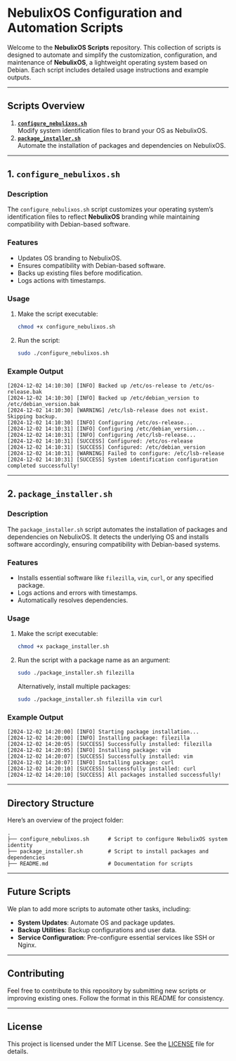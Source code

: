 # NebulixOS Configuration and Automation Scripts

Welcome to the **NebulixOS Scripts** repository. This collection of scripts is designed to automate and simplify the customization, configuration, and maintenance of **NebulixOS**, a lightweight operating system based on Debian. Each script includes detailed usage instructions and example outputs.

---

## Scripts Overview

1. [**`configure_nebulixos.sh`**](#1-configurenehulixossh)  
   Modify system identification files to brand your OS as NebulixOS.
2. [**`package_installer.sh`**](#2-packageinstallersh)  
   Automate the installation of packages and dependencies on NebulixOS.

---

## 1. `configure_nebulixos.sh`

### Description
The `configure_nebulixos.sh` script customizes your operating system’s identification files to reflect **NebulixOS** branding while maintaining compatibility with Debian-based software.

### Features
- Updates OS branding to NebulixOS.
- Ensures compatibility with Debian-based software.
- Backs up existing files before modification.
- Logs actions with timestamps.

### Usage
1. Make the script executable:
   ```bash
   chmod +x configure_nebulixos.sh
   ```
2. Run the script:
   ```bash
   sudo ./configure_nebulixos.sh
   ```

### Example Output
```
[2024-12-02 14:10:30] [INFO] Backed up /etc/os-release to /etc/os-release.bak
[2024-12-02 14:10:30] [INFO] Backed up /etc/debian_version to /etc/debian_version.bak
[2024-12-02 14:10:30] [WARNING] /etc/lsb-release does not exist. Skipping backup.
[2024-12-02 14:10:30] [INFO] Configuring /etc/os-release...
[2024-12-02 14:10:31] [INFO] Configuring /etc/debian_version...
[2024-12-02 14:10:31] [INFO] Configuring /etc/lsb-release...
[2024-12-02 14:10:31] [SUCCESS] Configured: /etc/os-release
[2024-12-02 14:10:31] [SUCCESS] Configured: /etc/debian_version
[2024-12-02 14:10:31] [WARNING] Failed to configure: /etc/lsb-release
[2024-12-02 14:10:31] [SUCCESS] System identification configuration completed successfully!
```

---

## 2. `package_installer.sh`

### Description
The `package_installer.sh` script automates the installation of packages and dependencies on NebulixOS. It detects the underlying OS and installs software accordingly, ensuring compatibility with Debian-based systems.

### Features
- Installs essential software like `filezilla`, `vim`, `curl`, or any specified package.
- Logs actions and errors with timestamps.
- Automatically resolves dependencies.

### Usage
1. Make the script executable:
   ```bash
   chmod +x package_installer.sh
   ```
2. Run the script with a package name as an argument:
   ```bash
   sudo ./package_installer.sh filezilla
   ```

   Alternatively, install multiple packages:
   ```bash
   sudo ./package_installer.sh filezilla vim curl
   ```

### Example Output
```
[2024-12-02 14:20:00] [INFO] Starting package installation...
[2024-12-02 14:20:00] [INFO] Installing package: filezilla
[2024-12-02 14:20:05] [SUCCESS] Successfully installed: filezilla
[2024-12-02 14:20:05] [INFO] Installing package: vim
[2024-12-02 14:20:07] [SUCCESS] Successfully installed: vim
[2024-12-02 14:20:07] [INFO] Installing package: curl
[2024-12-02 14:20:10] [SUCCESS] Successfully installed: curl
[2024-12-02 14:20:10] [SUCCESS] All packages installed successfully!
```

---

## Directory Structure
Here’s an overview of the project folder:
```
.
├── configure_nebulixos.sh      # Script to configure NebulixOS system identity
├── package_installer.sh        # Script to install packages and dependencies
├── README.md                   # Documentation for scripts
```

---

## Future Scripts
We plan to add more scripts to automate other tasks, including:
- **System Updates**: Automate OS and package updates.
- **Backup Utilities**: Backup configurations and user data.
- **Service Configuration**: Pre-configure essential services like SSH or Nginx.

---

## Contributing
Feel free to contribute to this repository by submitting new scripts or improving existing ones. Follow the format in this README for consistency.

---

## License
This project is licensed under the MIT License. See the [LICENSE](LICENSE) file for details.
